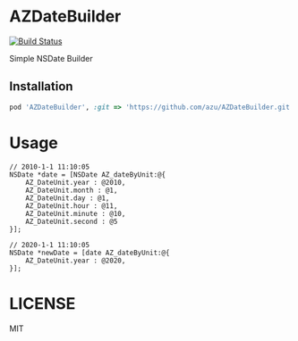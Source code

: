 # AZDateBuilder

[![Build Status](https://travis-ci.org/azu/AZDateBuilder.png?branch=master)](https://travis-ci.org/azu/AZDateBuilder)

Simple NSDate Builder

## Installation

```ruby
pod 'AZDateBuilder', :git => 'https://github.com/azu/AZDateBuilder.git'
```

# Usage

    // 2010-1-1 11:10:05
    NSDate *date = [NSDate AZ_dateByUnit:@{
        AZ_DateUnit.year : @2010,
        AZ_DateUnit.month : @1,
        AZ_DateUnit.day : @1,
        AZ_DateUnit.hour : @11,
        AZ_DateUnit.minute : @10,
        AZ_DateUnit.second : @5
    }];

    // 2020-1-1 11:10:05
    NSDate *newDate = [date AZ_dateByUnit:@{
        AZ_DateUnit.year : @2020,
    }];


# LICENSE

MIT
